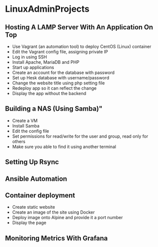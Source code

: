 # LinuxAdminProjects

## Hosting A LAMP Server With An Application On Top

  - Use Vagrant (an automation tool) to deploy CentOS (Linux) container
  - Edit the Vagrant config file, assigning private IP
  - Log in using SSH
  - Install Apache, MariaDB and PHP
  - Start up applications
  - Create an account for the database with password
  - Set up Hesk database with username/password
  - Change the website title using php setting file
  - Redeploy app so it can reflect the change
  - Display the app without the backend

## Building a NAS (Using Samba)" 

- Create a VM
- Install Samba
- Edit the config file 
- Set permissions for read/write for the user and group, read only for others
-  Make sure you able to find it using another terminal
## Setting Up Rsync
## Ansible Automation 
## Container deployment

  - Create static website
  - Create an image of the site using Docker
  - Deploy image onto Alpine and provide it a port number
  - Display the page
    
## Monitoring Metrics With Grafana 
